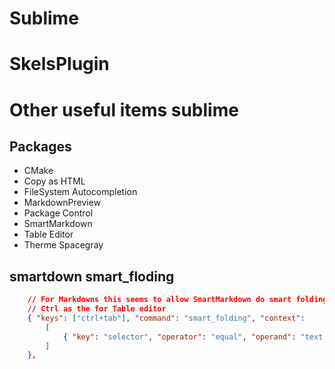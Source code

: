 # Sublime

# SkelsPlugin

# Other useful items sublime
## Packages 
  - CMake
  - Copy as HTML
  - FileSystem Autocompletion
  - MarkdownPreview
  - Package Control
  - SmartMarkdown
  - Table Editor
  - Therme Spacegray


## smartdown smart_floding
```json
	// For Markdowns this seems to allow SmartMarkdown do smart folding on all headers in SublimeText4
	// Ctrl as the for Table editor
	{ "keys": ["ctrl+tab"], "command": "smart_folding", "context":
		[
			{ "key": "selector", "operator": "equal", "operand": "text.html.markdown" }
		]
	},
```
